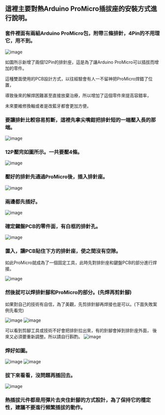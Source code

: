 ## 這裡主要對熱Arduino ProMicro插拔座的安裝方式進行說明。

  

### 套件裡面有兩組Arduino ProMicro包，附帶三條排針，4Pin的不用理它，用不到。


  ![image](https://github.com/ouser555/ergodashv99/blob/main/ergodashv99%E7%B5%84%E8%A3%9D%E8%AA%AA%E6%98%8E/Arduino%20hotswap/pic1/pic%20(1).jpg)
  

  如圖所示新增了兩個12Pin的排針座，這是為了讓Arduino ProMicro可以插拔而增加的零件。
 
  這種雙面使用的PCB設計方式，以往經驗會有人一不留神把ProMicro焊錯了位置，
  
  導致後來的解焊困難甚至直接放棄治療，所以增加了這個零件來提高容錯率，
  
  未來要維修換軸或者是改藍牙都會更加方便。

  

### 要讓排針比較容易剪斷，這裡先拿尖嘴鉗把排針短的一端壓入長的那端。
  ![image](https://github.com/ouser555/ergodashv99/blob/main/ergodashv99%E7%B5%84%E8%A3%9D%E8%AA%AA%E6%98%8E/Arduino%20hotswap/pic1/pic%20(2).jpg)

  

### 12P壓完如圖所示。一共要壓4條。
  ![image](https://github.com/ouser555/ergodashv99/blob/main/ergodashv99%E7%B5%84%E8%A3%9D%E8%AA%AA%E6%98%8E/Arduino%20hotswap/pic1/pic%20(5).jpg)

  

### 壓好的排針先通過ProMicro後，插入排針座。
  ![image](https://github.com/ouser555/ergodashv99/blob/main/ergodashv99%E7%B5%84%E8%A3%9D%E8%AA%AA%E6%98%8E/Arduino%20hotswap/pic1/pic%20(7).jpg)
  

### 兩邊都先插好。

  ![image](https://github.com/ouser555/ergodashv99/blob/main/ergodashv99%E7%B5%84%E8%A3%9D%E8%AA%AA%E6%98%8E/Arduino%20hotswap/pic1/pic%20(8).jpg)
  

### 確定鍵盤PCB的零件面，有白框的排針孔。

  ![image](https://github.com/ouser555/ergodashv99/blob/main/ergodashv99%E7%B5%84%E8%A3%9D%E8%AA%AA%E6%98%8E/Arduino%20hotswap/pic1/pic%20(10).jpg)


### 置入，讓PCB貼住下方的排針座，使之間沒有空隙。
  如此ProMicro就成為了一個固定工具，此時先對排針座和鍵盤PCB的部分進行焊接。
  
  ![image](https://github.com/ouser555/ergodashv99/blob/main/ergodashv99%E7%B5%84%E8%A3%9D%E8%AA%AA%E6%98%8E/Arduino%20hotswap/pic1/pic%20(11).jpg)

### 然後就可以焊排針腳和ProMicro的部分。(先焊再剪針腳)
  如果對自己的技術有自信，為了美觀，先剪排針腳再焊接也是可以。(下面失敗案例先看完)
  
  ![image](https://github.com/ouser555/ergodashv99/blob/main/ergodashv99%E7%B5%84%E8%A3%9D%E8%AA%AA%E6%98%8E/Arduino%20hotswap/pic1/pic%20(14).jpg)
  ![image](https://github.com/ouser555/ergodashv99/blob/main/ergodashv99%E7%B5%84%E8%A3%9D%E8%AA%AA%E6%98%8E/Arduino%20hotswap/pic1/pic%20(17).jpg)
  
  可以看到剪腳工具或技術不好會把排針拉出來，有的針腳會掉到排針座外面，
  後來又必須要重新調整。所以請自行斟酌。
  ![image](https://github.com/ouser555/ergodashv99/blob/main/ergodashv99%E7%B5%84%E8%A3%9D%E8%AA%AA%E6%98%8E/Arduino%20hotswap/pic1/pic%20(15).jpg)

### 焊好如圖。

  ![image](https://github.com/ouser555/ergodashv99/blob/main/ergodashv99%E7%B5%84%E8%A3%9D%E8%AA%AA%E6%98%8E/Arduino%20hotswap/pic1/pic%20(18).jpg)
  ![image](https://github.com/ouser555/ergodashv99/blob/main/ergodashv99%E7%B5%84%E8%A3%9D%E8%AA%AA%E6%98%8E/Arduino%20hotswap/pic1/pic%20(20).jpg)
  
### 拔下來看看，沒問題再插回去。

  ![image](https://github.com/ouser555/ergodashv99/blob/main/ergodashv99%E7%B5%84%E8%A3%9D%E8%AA%AA%E6%98%8E/Arduino%20hotswap/pic1/pic%20(21).jpg)

### 熱插拔元件都是用彈片去夾住針腳的方式設計，為了保持它的穩定性，建議不要進行頻繁插拔的動作。

  
